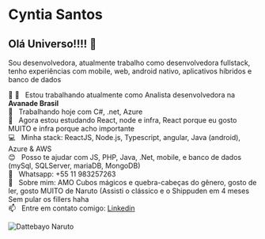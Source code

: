 # Cyntia Santos

## Olá Universo!!!! 👋
Sou desenvolvedora, atualmente trabalho como desenvolvedora fullstack, 
<br>tenho experiências com mobile, web, android nativo, aplicativos híbridos e banco de dados

 :rocket: 🧡 &nbsp; Estou trabalhando atualmente como Analista desenvolvedora na **Avanade Brasil**
 <br/>    📝 &nbsp; Trabalhando hoje com C#, .net, Azure 
 <br/>    💙 &nbsp; Agora estou estudando React, node e infra, React porque eu gosto MUITO e infra porque acho importante
 <br/>    💻 &nbsp; Minha stack: ReactJS, Node.js, Typescript, angular, Java (android), Azure & AWS
 <br/>    😊 &nbsp; Posso te ajudar com JS, PHP, Java, .Net, mobile, e banco de dados (mySql, SQLServer, mariaDB, MongoDB)
 <br/>    📱  &nbsp; Whatsapp: +55 11 983257263
 <br/>    💬  &nbsp; Sobre mim: AMO Cubos mágicos e quebra-cabeças do gênero, gosto de ler, gosto MUITO de Naruto (Assisti o clássico e o Shippuden em 4 meses Sem pular os fillers haha
 <br/>    📫 &nbsp; Entre em contato comigo: [Linkedin](https://www.linkedin.com/resume-builder/urn:li:fs_memberResume:4871442/?edit=true)
 
![Dattebayo Naruto](https://i.pinimg.com/originals/ad/99/7e/ad997e64d46819bf9b5497de6a519c9c.gif)
